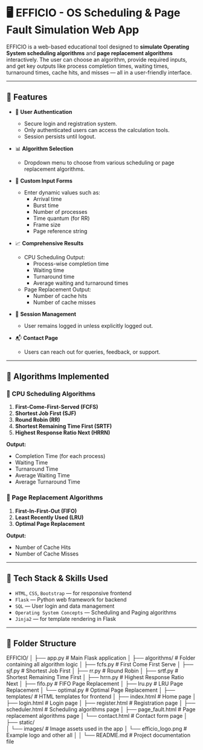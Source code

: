 # 🖥️ EFFICIO - OS Scheduling & Page Fault Simulation Web App

EFFICIO is a web-based educational tool designed to **simulate Operating System scheduling algorithms** and **page replacement algorithms** interactively. The user can choose an algorithm, provide required inputs, and get key outputs like process completion times, waiting times, turnaround times, cache hits, and misses — all in a user-friendly interface.

---

## 🚀 Features

- 🔐 **User Authentication**
  - Secure login and registration system.
  - Only authenticated users can access the calculation tools.
  - Session persists until logout.

- 📊 **Algorithm Selection**
  - Dropdown menu to choose from various scheduling or page replacement algorithms.

- 🧾 **Custom Input Forms**
  - Enter dynamic values such as:
    - Arrival time
    - Burst time
    - Number of processes
    - Time quantum (for RR)
    - Frame size
    - Page reference string

- 📈 **Comprehensive Results**
  - CPU Scheduling Output:
    - Process-wise completion time
    - Waiting time
    - Turnaround time
    - Average waiting and turnaround times
  - Page Replacement Output:
    - Number of cache hits
    - Number of cache misses

- 👥 **Session Management**
  - User remains logged in unless explicitly logged out.

- 📬 **Contact Page**
  - Users can reach out for queries, feedback, or support.

---

## 🧠 Algorithms Implemented

### 🔄 CPU Scheduling Algorithms

1. **First-Come-First-Served (FCFS)**
2. **Shortest Job First (SJF)**
3. **Round Robin (RR)**
4. **Shortest Remaining Time First (SRTF)**
5. **Highest Response Ratio Next (HRRN)**

**Output:**
- Completion Time (for each process)
- Waiting Time
- Turnaround Time
- Average Waiting Time
- Average Turnaround Time

### 🧠 Page Replacement Algorithms

1. **First-In-First-Out (FIFO)**
2. **Least Recently Used (LRU)**
3. **Optimal Page Replacement**

**Output:**
- Number of Cache Hits
- Number of Cache Misses

---

## 🧰 Tech Stack & Skills Used

- `HTML`, `CSS`, `Bootstrap` — for responsive frontend
- `Flask` — Python web framework for backend
- `SQL` — User login and data management
- `Operating System Concepts` — Scheduling and Paging algorithms
- `Jinja2` — for template rendering in Flask

---

## 📂 Folder Structure
EFFICIO/
│
├── app.py                         # Main Flask application
│
├── algorithms/                    # Folder containing all algorithm logic
│   ├── fcfs.py                    # First Come First Serve
│   ├── sjf.py                     # Shortest Job First
│   ├── rr.py                      # Round Robin
│   ├── srtf.py                    # Shortest Remaining Time First
│   ├── hrrn.py                    # Highest Response Ratio Next
│   ├── fifo.py                    # FIFO Page Replacement
│   ├── lru.py                     # LRU Page Replacement
│   └── optimal.py                 # Optimal Page Replacement
│
├── templates/                     # HTML templates for frontend
│   ├── index.html                 # Home page
│   ├── login.html                 # Login page
│   ├── register.html              # Registration page
│   ├── scheduler.html             # Scheduling algorithms page
│   ├── page_fault.html            # Page replacement algorithms page
│   └── contact.html               # Contact form page
│
├── static/                 
│   └── images/                    # Image assets used in the app
│       └── efficio_logo.png       # Example logo and other all
│
│
└── README.md                      # Project documentation file


